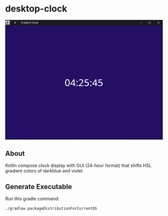 # desktop-clock

![Sample picture](Clock.png?raw=true)

## About

Kotlin compose clock display with GUI (24-hour format) that shifts HSL gradient colors of darkblue and violet.

## Generate Executable

Run this gradle command:

```sh
./gradlew packageDistributionForCurrentOS
```
